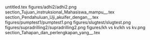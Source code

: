 untitled.tex
figures/adhi2/adhi2.png
section_Tujuan_instruksional_Mahasiswa_mampu__.tex
section_Pendahuluan_Uji_akuifer_dengan__.tex
figures/pumptest1/pumptest1.png
figures/slugtest/slugtest.png
figures/supradrilling2/supradrilling2.png
figures/kh vs kv/kh vs kv.png
section_Tahapan_dan_perlengkapan_yang__.tex

